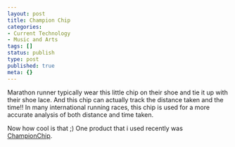 ```yaml
---
layout: post
title: Champion Chip
categories:
- Current Technology
- Music and Arts
tags: []
status: publish
type: post
published: true
meta: {}
---
```

Marathon runner typically wear this little chip on their shoe and tie it up with their shoe lace. And this chip can actually track the distance taken and the time!! In many international running races, this chip is used for a more accurate analysis of both distance and time taken.

Now how cool is that ;) One product that i used recently was [ChampionChip](http://www.championchip.com/home/).
